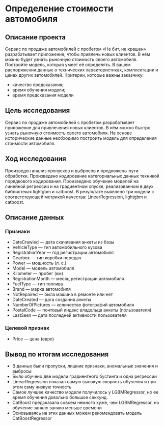 # Определение стоимости автомобиля

## Описание проекта

Сервис по продаже автомобилей с пробегом «Не бит, не крашен» разрабатывает приложение, чтобы привлечь новых клиентов. В нём можно будет узнать рыночную стоимость своего автомобиля.
Постройте модель, которая умеет её определять. В вашем распоряжении данные о технических характеристиках, комплектации и ценах других автомобилей.
Критерии, которые важны заказчику:
- качество предсказания;
- время обучения модели;
- время предсказания модели

## Цель исследования

Сервис по продаже автомобилей с пробегом  разрабатывает приложение для привлечения новых клиентов. В нём можно быстро узнать рыночную стоимость своего автомобиля. На основе исторические данные необходимо построить модель для определения стоимости автомобиля.

## Ход исследования

Произведен анализ пропусков и выбросов и предложены пути обработки. Произведено кодирование категориальных данных техникой порядкового кодирования. Произведено обучение моделей на линейной регрессии и на градиентном спуске, реализованном в двух библиотеках lightgbm и catboost. В результате выявлено три модели с соответствующей метрикой качества: LinearRegression, lightgbm и catboost. 

## Описание данных

### Признаки
- DateCrawled — дата скачивания анкеты из базы
- VehicleType — тип автомобильного кузова
- RegistrationYear — год регистрации автомобиля
- Gearbox — тип коробки передач
- Power — мощность (л. с.)
- Model — модель автомобиля
- Kilometer — пробег (км)
- RegistrationMonth — месяц регистрации автомобиля
- FuelType — тип топлива
- Brand — марка автомобиля
- NotRepaired — была машина в ремонте или нет
- DateCreated — дата создания анкеты
- NumberOfPictures — количество фотографий автомобиля
- PostalCode — почтовый индекс владельца анкеты (пользователя)
- LastSeen — дата последней активности пользователя
### Целевой признак
- Price — цена (евро)

## Вывод по итогам исследования

- В данных были пропуски, лишние признаки, аномальные значения и выбросы
- Было обучено две модели градиентного бустинга и одна регрессии
- LinearRegression показал самую высокую скорость обучения и при этом саму низкую точность
- Самое лучшее качество модели получилось у LGBMRegressor, но ее время обучения довольно большое секкунд.
- CatBoost предсказала совсем немного хуже, чем LGBMRegressor, но обучение заняло заняло меньше времени
- Основываясь на этих данных можем рекомендовать модель CatBoostRegressor
